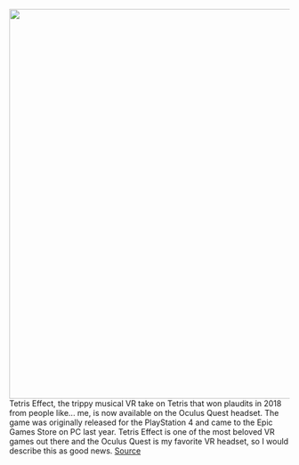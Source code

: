 <img src='https://cdn.vox-cdn.com/thumbor/uMv2ExOXN7BjVoV4NeoSsRPqv8U=/0x0:2560x1440/1200x800/filters:focal(1076x516:1484x924)/cdn.vox-cdn.com/uploads/chorus_image/image/66798051/deepsea.0.jpg' width='700px' /><br/>
Tetris Effect, the trippy musical VR take on Tetris that won plaudits in 2018 from people like... me, is now available on the Oculus Quest headset. The game was originally released for the PlayStation 4 and came to the Epic Games Store on PC last year. Tetris Effect is one of the most beloved VR games out there and the Oculus Quest is my favorite VR headset, so I would describe this as good news.
<a href='https://www.theverge.com/2020/5/14/21258435/tetris-effect-oculus-quest-release-review'> Source <a/>